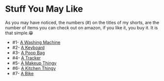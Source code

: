 <body>
    <h1>Stuff You May Like</h1>
    <p>As you may have noticed, the numbers (#) on the titles of my shorts, are the number of items you can check out on amazon, if you like it, you buy it. It is that simple.😁</p>
    <ul>
        <li>#1- <a href="https://amzn.to/3shFylq">A Washing Machine</a></li>
        <li>#2- <a href="https://amzn.to/3FGt5La"> A Keyboard</a></li>
        <li>#3- <a href="https://amzn.to/3sisTi2">A Poop Bag</a></li>
        <li>#4- <a href="https://amzn.to/3tT64lt">A Tracker</a></li>
        <li>#5- <a href="https://amzn.to/3SpnzEb">A Makeup Thingy</a></li>
        <li>#6- <a href="https://amzn.to/3QLTnSH">A Kitchen Thingy</a></li>
        <li>#7- <a href="https://amzn.to/3Su24Cs">A Bike</a></li>
    </ul>
</body>
